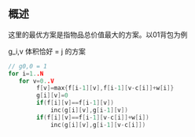 ## 概述
这里的最优方案是指物品总价值最大的方案。以01背包为例

g_i,v 体积恰好 = j 的方案

```cpp
// g0,0 = 1
for i=1..N
   for v=0..V
        f[v]=max{f[i-1][v],f[i-1][v-c[i]]+w[i]}
        g[i][v]=0
        if(f[i][v]==f[i-1][v])
            inc(g[i][v],g[i-1][v])
        if(f[i][v]==f[i-1][v-c[i]]+w[i])
            inc(g[i][v],g[i-1][v-c[i]])
```

